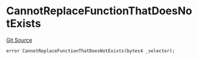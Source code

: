 # CannotReplaceFunctionThatDoesNotExists
[Git Source](https://github.com/thrackle-io/tron/blob/0ca0a263215b0baace3d8d12fd9706eb2a79accf/src/client/token/handler/diamond/HandlerDiamondLib.sol)


```solidity
error CannotReplaceFunctionThatDoesNotExists(bytes4 _selector);
```

